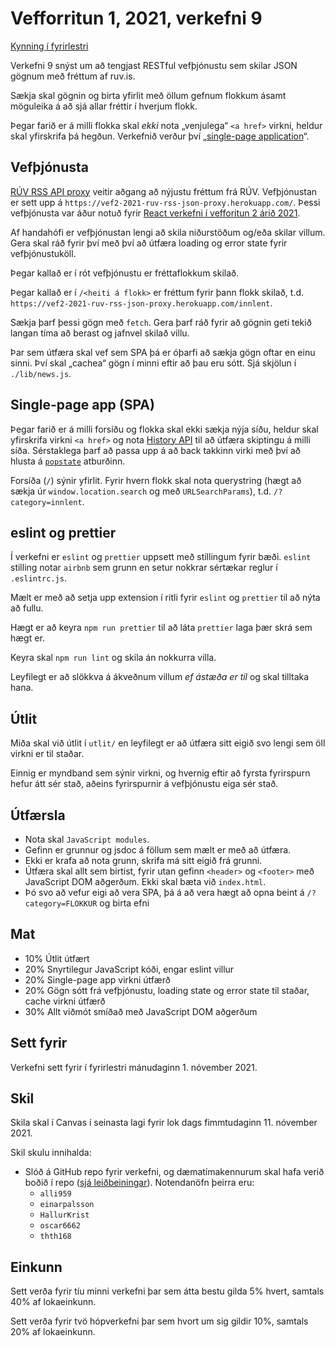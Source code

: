 # Vefforritun 1, 2021, verkefni 9

[Kynning í fyrirlestri](https://youtu.be/)

Verkefni 9 snýst um að tengjast RESTful vefþjónustu sem skilar JSON gögnum með fréttum af ruv.is.

Sækja skal gögnin og birta yfirlit með öllum gefnum flokkum ásamt möguleika á að sjá allar fréttir í hverjum flokk.

Þegar farið er á milli flokka skal _ekki_ nota „venjulega“ `<a href>` virkni, heldur skal yfirskrifa þá hegðun. Verkefnið verður því „[single-page application](https://en.wikipedia.org/wiki/Single-page_application)“.

## Vefþjónusta

[RÚV RSS API proxy](https://github.com/vefforritun/vef2-2021-ruv-rss-json-proxy) veitir aðgang að nýjustu fréttum frá RÚV. Vefþjónustan er sett upp á `https://vef2-2021-ruv-rss-json-proxy.herokuapp.com/`. Þessi vefþjónusta var áður notuð fyrir [React verkefni í vefforitun 2 árið 2021](https://github.com/vefforritun/vef2-2021-v5/).

Af handahófi er vefþjónustan lengi að skila niðurstöðum og/eða skilar villum. Gera skal ráð fyrir því með því að útfæra loading og error state fyrir vefþjónustuköll.

Þegar kallað er í rót vefþjónustu er fréttaflokkum skilað.

Þegar kallað er í `/<heiti á flokk>` er fréttum fyrir þann flokk skilað, t.d. `https://vef2-2021-ruv-rss-json-proxy.herokuapp.com/innlent`.

Sækja þarf þessi gögn með `fetch`. Gera þarf ráð fyrir að gögnin geti tekið langan tíma að berast og jafnvel skilað villu.

Þar sem útfæra skal vef sem SPA þá er óþarfi að sækja gögn oftar en einu sinni. Því skal „cachea“ gögn í minni eftir að þau eru sótt. Sjá skjölun í `./lib/news.js`.

## Single-page app (SPA)

Þegar farið er á milli forsíðu og flokka skal ekki sækja nýja síðu, heldur skal yfirskrifa virkni `<a href>` og nota [History API](https://developer.mozilla.org/en-US/docs/Web/API/History_API) til að útfæra skiptingu á milli síða. Sérstaklega þarf að passa upp á að back takkinn virki með því að hlusta á [`popstate`](https://developer.mozilla.org/en-US/docs/Web/API/WindowEventHandlers/onpopstate) atburðinn.

Forsíða (`/`) sýnir yfirlit. Fyrir hvern flokk skal nota querystring (hægt að sækja úr `window.location.search` og með `URLSearchParams`), t.d. `/?category=innlent`.

## eslint og prettier

Í verkefni er `eslint` og `prettier` uppsett með stillingum fyrir bæði. `eslint` stilling notar `airbnb` sem grunn en setur nokkrar sértækar reglur í `.eslintrc.js`.

Mælt er með að setja upp extension í ritli fyrir `eslint` og `prettier` til að nýta að fullu.

Hægt er að keyra `npm run prettier` til að láta `prettier` laga þær skrá sem hægt er.

Keyra skal `npm run lint` og skila án nokkurra villa.

Leyfilegt er að slökkva á ákveðnum villum *ef ástæða er til*  og skal tilltaka hana.

## Útlit

Miða skal við útlit í `utlit/` en leyfilegt er að útfæra sitt eigið svo lengi sem öll virkni er til staðar.

Einnig er myndband sem sýnir virkni, og hvernig eftir að fyrsta fyrirspurn hefur átt sér stað, aðeins fyrirspurnir á vefþjónustu eiga sér stað.

## Útfærsla

* Nota skal `JavaScript modules`.
* Gefinn er grunnur og jsdoc á föllum sem mælt er með að útfæra.
* Ekki er krafa að nota grunn, skrifa má sitt eigið frá grunni.
* Útfæra skal allt sem birtist, fyrir utan gefinn `<header>` og `<footer>` með JavaScript DOM aðgerðum. Ekki skal bæta við `index.html`.
* Þó svo að vefur eigi að vera SPA, þá á að vera hægt að opna beint á `/?category=FLOKKUR` og birta efni

## Mat

* 10% Útlit útfært
* 20% Snyrtilegur JavaScript kóði, engar eslint villur
* 20% Single-page app virkni útfærð
* 20% Gögn sótt frá vefþjónustu, loading state og error state til staðar, cache virkni útfærð
* 30% Allt viðmót smíðað með JavaScript DOM aðgerðum

## Sett fyrir

Verkefni sett fyrir í fyrirlestri mánudaginn 1. nóvember 2021.

## Skil

Skila skal í Canvas í seinasta lagi fyrir lok dags fimmtudaginn 11. nóvember 2021.

Skil skulu innihalda:

* Slóð á GitHub repo fyrir verkefni, og dæmatímakennurum skal hafa verið boðið í repo ([sjá leiðbeiningar](https://docs.github.com/en/free-pro-team@latest/github/setting-up-and-managing-your-github-user-account/inviting-collaborators-to-a-personal-repository)). Notendanöfn þeirra eru:
  * `alli959`
  * `einarpalsson`
  * `HallurKrist`
  * `oscar6662`
  * `thth168`

## Einkunn

Sett verða fyrir tíu minni verkefni þar sem átta bestu gilda 5% hvert, samtals 40% af lokaeinkunn.

Sett verða fyrir tvö hópverkefni þar sem hvort um sig gildir 10%, samtals 20% af lokaeinkunn.
